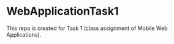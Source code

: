 # WebApplicationTask1

This repo is created for Task 1 (class assignment of Mobile Web Applications).
